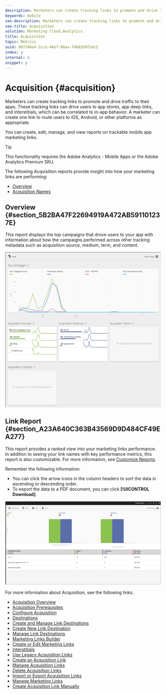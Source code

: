 ```yaml
---
description: Marketers can create tracking links to promote and drive traffic to their apps. These tracking links can drive users to app stores, app deep links, and interstitials, which can be correlated to in-app behavior. A marketer can create one link to route users to iOS, Android, or other platforms as appropriate.
keywords: mobile
seo-description: Marketers can create tracking links to promote and drive traffic to their apps. These tracking links can drive users to app stores, app deep links, and interstitials, which can be correlated to in-app behavior. A marketer can create one link to route users to iOS, Android, or other platforms as appropriate.
seo-title: Acquisition
solution: Marketing Cloud,Analytics
title: Acquisition
topic: Metrics
uuid: 987146e4-2cca-46e7-88aa-74b62d9f1dc5
index: y
internal: n
snippet: y
---
```


# Acquisition {#acquisition}

Marketers can create tracking links to promote and drive traffic to their apps. These tracking links can drive users to app stores, app deep links, and interstitials, which can be correlated to in-app behavior. A marketer can create one link to route users to iOS, Android, or other platforms as appropriate.

You can create, edit, manage, and view reports on trackable mobile app marketing links.

>[!TIP]
>
>This functionality requires the Adobe Analytics - Mobile Apps or the Adobe Analytics Premium SKU.

The following Acquisition reports provide insight into how your marketing links are performing:

* [Overview](../acquisition-main/acquisition-main.md#section_5B2BA47F22694919A472AB591101237E) 
* [Acquisition Names](../acquisition-main/acquisition-main.md#section_A23A640C363B43569D9D484CF49EA277)

## Overview {#section_5B2BA47F22694919A472AB591101237E}

This report displays the top campaigns that drove users to your app with information about how the campaigns performed across other tracking metadata such as acquisition source, medium, term, and content.

![](assets/acquisition_overview.png)

## Link Report {#section_A23A640C363B43569D9D484CF49EA277}

This report provides a ranked view into your marketing links performance. In addition to seeing your link names with key performance metrics, this report is also customizable. For more information, see [Customize Reports](../usage/reports-customize/reports-customize.md#concept_ED099E16594044E69FFD91829F436907).

Remember the following information:

* You can click the arrow icons in the column headers to sort the data in ascending or descending order. 
* To export the data to a PDF document, you can click **[!UICONTROL Download]**.

![](assets/acquisition_name.png)

For more information about Acquisition, see the following links:

+ [Acquisition Overview](acquisition-main.md)
+ [Acquisition Prerequisites](c-acquisition-prerequisites.md)
+ [Configure Acquisition](t-enable-acquisition.md)
+ [Destinations](c-create-destinations.md)
+ [Create and Manage Link Destinations](c-manage-link-destinations.md)
+ [Create New Link Destination](t-create-new-app-deep-link-destination.md)
+ [Manage Link Destinations](t-archive-unarchive-link-destinations.md)
+ [Marketing Links Builder](c-marketing-links-builder.md)
+ [Create or Edit Marketing Links](t-create-edit-adobe-links.md)
+ [Interstitials](t-create-edit-adobe-links/t-interstitials.md)
+ [Use Legacy Acquisition Links](c-use-legacy-acquisition-links/c-use-legacy-acquisition-links.md)
+ [Create an Acquisition Link](c-use-legacy-acquisition-links/t-acquisition-link.md)
+ [Manage Acquisition Links](c-manage-acquisition-links/c-manage-acquisition-links.md)
+ [Delete Acquisition Links](t-acquisition-del.md)
+ [Import or Export Acquisition Links](t-acquisition-import.md)
+ [Manage Marketing Links](c-manage-adobe-links.md)
+ [Create Acquisition Link Manually](acquisition-link-manual.md)
